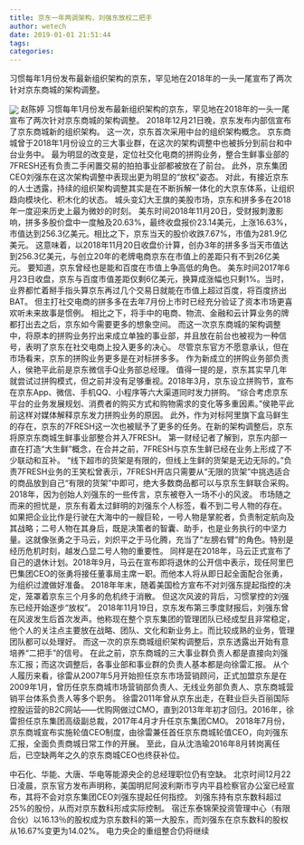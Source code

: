 ```yaml
---
title: 京东一年两调架构，刘强东放权二把手
author: wetech
date: 2019-01-01 21:51:44
tags: 
categories: 
---
```

习惯每年1月份发布最新组织架构的京东，罕见地在2018年的一头一尾宣布了两次针对京东商城的架构调整。
<!-- more -->
<img align="center" border="0" src="https://imgcdn.yicai.com/uppics/images/2019/01/b3f722ebbdfc5c60faff1b4a2a40ad1c.jpg" />
赵陈婷
习惯每年1月份发布最新组织架构的京东，罕见地在2018年的一头一尾宣布了两次针对京东商城的架构调整。
2018年12月21日晚，京东发布内部信宣布了京东商城新的组织架构。
这一次，京东首次采用中台的组织架构概念。
京东商城曾于2018年1月份设立的三大事业群，在这次的架构调整中也被拆分到前台和中台业务中。
最为明显的改变是，定位社交化电商的拼购业务，整合生鲜事业部的7FRESH还有负责二手闲置交易的拍拍事业部都被放在了前台。
此外，京东集团CEO刘强东在这次架构调整中表现出更为明显的“放权”姿态。
对此，有接近京东的人士透露，持续的组织架构调整其实是在不断拆解一体化的大京东体系，让组织趋向模块化、积木化的状态。
城头变幻大王旗的美股市场，京东和拼多多在2018年一度迎来历史上最为微妙的时刻。
美东时间2018年11月20日，受财报刺激影响，拼多多股价盘中一度触及20.63%，最终收盘报价23.14美元，上涨16.63%，市值达到256.3亿美元。相比之下，京东当天的股价收跌7.67%，市值为281.9亿美元。
这意味着，以2018年11月20日收盘价计算，创办3年的拼多多当天市值达到256.3亿美元，与创立20年的老牌电商京东在市值上的差距只有不到26亿美元。
要知道，京东曾经也是能和百度在市值上争高低的角色。
美东时间2017年6月23日收盘，京东与百度市值差距仅剩6亿美元，换算成涨幅也只剩1%。当时，业界都忙着掰手指头算京东再过几个交易日就能在市值上超过百度，将百度挤出BAT。
但主打社交电商的拼多多在去年7月份上市时已经充分验证了资本市场更喜欢听未来故事是惯例。
相比之下，将手中的电商、物流、金融和云计算业务的牌都打出去之后，京东如今需要更多的想象空间。
而这一次京东商城的架构调整中，将原本的拼购业务拧出来成立单独的事业部，并且放在前台也被视为一种信号，表明了京东在社交电商上投入更多的决心。
尽管京东官方不愿意承认，但在市场看来，京东的拼购业务更多是在对标拼多多。
作为新成立的拼购业务部负责人，侯艳平此前是京东微信手Q业务部总经理。
值得一提的是，京东其实早几年就尝试过拼购模式，但之前并没有足够重视。2018年3月，京东设立拼购节，宣布在京东App、微信、手机QQ、小程序等六大渠道同时发力拼购。
“综合考虑京东平台的业务发展规划、消费者的购买方式和购物需求的变化等多重因素。”侯艳平此前这样对媒体解释京东发力拼购业务的原因。
此外，作为对标阿里旗下盒马鲜生的存在，京东的7FRESH这一次也被赋予了更多的任务。在新的架构调整后，京东将原京东商城生鲜事业部整合并入7FRESH。
第一财经记者了解到，京东内部一直在打造“大生鲜”概念，在合并之前，7FRESH与京东生鲜已经在业务上形成了不少联动和互补。
“线下超市的货架是有限的，但线上生鲜的货架是无边无际的。”负责7FRESH业务的王笑松曾表示，7FRESH开店只需要从“无限的货架”中挑选适合的商品放到自己“有限的货架”中即可，绝大多数商品都可以与京东生鲜联合采购。
2018年，因为创始人刘强东的一些传言，京东被卷入一场不小的风波。
市场随之而来的担忧是，京东有着太过鲜明的刘强东个人标签，看不到二号人物的存在。
如果把企业比作是行驶在大海中的一艘巨轮，一号人物是掌舵者，负责制定航向及其战略；二号人物在其身后，既是决策者的智囊、助手，也是业务执行的中坚力量。这就像张勇之于马云，刘炽平之于马化腾，充当了“左膀右臂”的角色。特别是经历危机时刻，越发凸显二号人物的重要性。
同样是在2018年，马云正式宣布了自己的退休计划。2018年9月，马云在宣布即将退休的公开信中表示，现任阿里巴巴集团CEO的张勇将接任董事局主席一职。而他本人将从即日起全面配合张勇，为组织过渡做好准备。
2018年年末，随着美国检方宣布不对刘强东提起指控的决定，笼罩着京东三个月多的危机终于消散。
但这次风波的背后，习惯掌控的刘强东已经开始逐步“放权”。
2018年11月19日，京东发布第三季度财报后，刘强东曾在风波发生后首次发声。他称现在整个京东集团的管理团队已经成型且非常稳定，他个人的关注点主要放在战略、团队、文化和新业务上。而比较成熟的业务，管理团队都可以处理好。
而这一次的京东商城组织架构调整后，京东透露出开始有意培养“二把手”的信号。
在此之前，京东商城的三大事业群负责人都是直接向刘强东汇报；而这次调整后，各事业部和事业群的负责人基本都是向徐雷汇报。
从个人履历来看，徐雷从2007年5月开始担任京东市场营销顾问，正式加盟京东是在2009年1月，曾历任京东商城市场营销部负责人、无线业务部负责人、京东商城营销平台体系负责人等多个职务。
徐雷2011年曾从京东出走，在鞋业巨头百丽国际控股运营的B2C网站——优购网做过CMO，直到2013年年初才回归。2016年，徐雷担任京东集团高级副总裁，2017年4月才升任京东集团CMO。
2018年7月份，京东商城宣布实施轮值CEO制度，由徐雷兼任首任京东商城轮值CEO，向刘强东汇报，全面负责商城日常工作的开展。
至此，自从沈浩瑜2016年8月转岗离任后，已空缺两年之久的京东商城CEO也终获补位。
 
 
中石化、华能、大唐、华电等能源央企的总经理职位仍有空缺。
北京时间12月22日凌晨，京东官方发布声明称，美国明尼阿波利斯市亨内平县检察官办公室已经宣布，其将不会对京东集团CEO刘强东提起任何指控。
刘强东持有京东数科超过25%的股份，从而对京东数科形成实际控制。
宿迁东泰锦荣投资管理中心（有限合伙）以16.13％的股权成为京东数科的第一大股东，而刘强东在京东数科的股权从16.67%变更为14.02%。
电力央企的重组整合仍将继续
